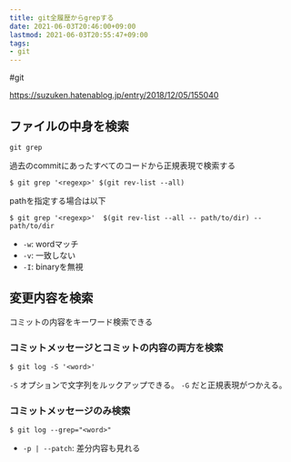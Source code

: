```yaml
---
title: git全履歴からgrepする
date: 2021-06-03T20:46:00+09:00
lastmod: 2021-06-03T20:55:47+09:00
tags:
- git
---
```


\#git

<https://suzuken.hatenablog.jp/entry/2018/12/05/155040>

## ファイルの中身を検索

`git grep`

過去のcommitにあったすべてのコードから正規表現で検索する

````shell
$ git grep '<regexp>' $(git rev-list --all)
````

pathを指定する場合は以下

````shell
$ git grep '<regexp>'  $(git rev-list --all -- path/to/dir) -- path/to/dir
````

* `-w`: wordマッチ
* `-v`: 一致しない
* `-I`: binaryを無視

## 変更内容を検索

コミットの内容をキーワード検索できる

### コミットメッセージとコミットの内容の両方を検索

````shell
$ git log -S '<word>'
````

`-S` オプションで文字列をルックアップできる。 `-G` だと正規表現がつかえる。

### コミットメッセージのみ検索

````shell
$ git log --grep="<word>"
````

* `-p | --patch`: 差分内容も見れる
